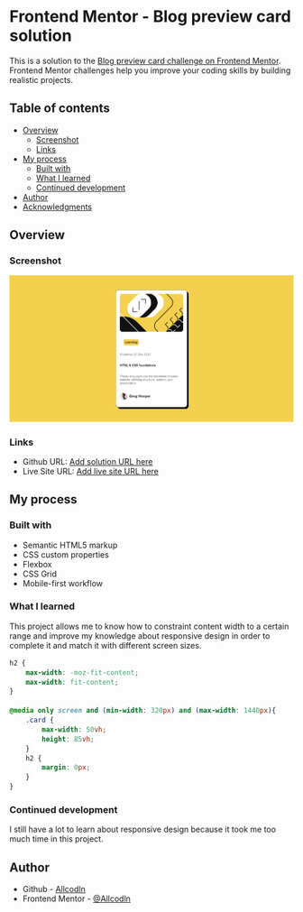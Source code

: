 # Frontend Mentor - Blog preview card solution

This is a solution to the [Blog preview card challenge on Frontend Mentor](https://www.frontendmentor.io/challenges/blog-preview-card-ckPaj01IcS). Frontend Mentor challenges help you improve your coding skills by building realistic projects. 

## Table of contents

- [Overview](#overview)
  - [Screenshot](#screenshot)
  - [Links](#links)
- [My process](#my-process)
  - [Built with](#built-with)
  - [What I learned](#what-i-learned)
  - [Continued development](#continued-development)
- [Author](#author)
- [Acknowledgments](#acknowledgments)

## Overview

### Screenshot

![](/images/screenshot.jpeg)

### Links

- Github URL: [Add solution URL here](https://github.com/AllcodIn/Blog-Preview-Card.git)
- Live Site URL: [Add live site URL here](https://your-live-site-url.com)

## My process

### Built with

- Semantic HTML5 markup
- CSS custom properties
- Flexbox
- CSS Grid
- Mobile-first workflow

### What I learned

This project allows me to know how to constraint content width to a certain range and improve my knowledge about responsive design in order to complete it and match it with different screen sizes.

```css
h2 {
    max-width: -moz-fit-content;
    max-width: fit-content;
}

@media only screen and (min-width: 320px) and (max-width: 1440px){
    .card {
        max-width: 50vh;
        height: 85vh;
    }
    h2 {
        margin: 0px;
    }
}
```

### Continued development

I still have a lot to learn about responsive design because it took me too much time in this project.

## Author

- Github - [Allcodln](https://github.com/AllcodIn)
- Frontend Mentor - [@Allcodln](https://www.frontendmentor.io/profile/AllcodIn)